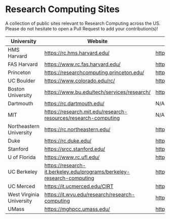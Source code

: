# Research Computing Sites
A collection of public sites relevant to Research Computing across the US. Please do not hesitate to open a Pull Request to add your contribution(s)!


| University | Website | GitHub |
| --- | --- | --- |
| HMS Harvard | https://rc.hms.harvard.edu/ | https://github.com/hmsrc |
| FAS Harvard | https://www.rc.fas.harvard.edu/ | https://github.com/fasrc |
| Princeton | https://researchcomputing.princeton.edu/ | https://github.com/PrincetonUniversity |
| UC Boulder | https://www.colorado.edu/rc/ | https://github.com/ResearchComputing |
| Boston University | https://www.bu.edu/tech/services/research/ | https://github.com/bu-rcs |
| Dartmouth | https://rc.dartmouth.edu/ | N/A |
| MIT | https://research.mit.edu/research-resources/research-computing | N/A |
| Northeastern University | https://rc.northeastern.edu/ | https://github.com/northeastern-rc |
| Duke | https://rc.duke.edu/ | https://github.com/Duke-GCB |
| Stanford | https://srcc.stanford.edu/ | https://github.com/stanford-rc |
| U of Florida | https://www.rc.ufl.edu/ | https://github.com/UFResearchComputing |
| UC Berkeley | https://research-it.berkeley.edu/programs/berkeley-research-computing | https://github.com/ucb-rit |
| UC Merced | https://it.ucmerced.edu/CIRT | https://github.com/ucmerced |
| West Virginia University | https://it.wvu.edu/research/research-computing | https://github.com/WVUHPC |
| UMass | https://mghpcc.umass.edu/ | https://github.com/UMass-RC |

